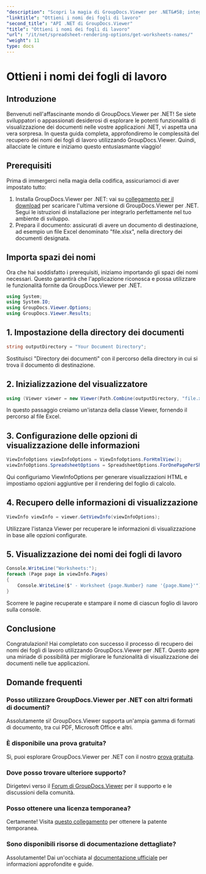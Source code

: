 ```yaml
---
"description": "Scopri la magia di GroupDocs.Viewer per .NET&#58; integra perfettamente la visualizzazione dei documenti nelle tue applicazioni. Prova subito la versione di prova gratuita!"
"linktitle": "Ottieni i nomi dei fogli di lavoro"
"second_title": "API .NET di GroupDocs.Viewer"
"title": "Ottieni i nomi dei fogli di lavoro"
"url": "/it/net/spreadsheet-rendering-options/get-worksheets-names/"
"weight": 11
type: docs
---
```

# Ottieni i nomi dei fogli di lavoro

## Introduzione
Benvenuti nell'affascinante mondo di GroupDocs.Viewer per .NET! Se siete sviluppatori o appassionati desiderosi di esplorare le potenti funzionalità di visualizzazione dei documenti nelle vostre applicazioni .NET, vi aspetta una vera sorpresa. In questa guida completa, approfondiremo le complessità del recupero dei nomi dei fogli di lavoro utilizzando GroupDocs.Viewer. Quindi, allacciate le cinture e iniziamo questo entusiasmante viaggio!
## Prerequisiti
Prima di immergerci nella magia della codifica, assicuriamoci di aver impostato tutto:
1. Installa GroupDocs.Viewer per .NET: vai su [collegamento per il download](https://releases.groupdocs.com/viewer/net/) per scaricare l'ultima versione di GroupDocs.Viewer per .NET. Segui le istruzioni di installazione per integrarlo perfettamente nel tuo ambiente di sviluppo.
2. Prepara il documento: assicurati di avere un documento di destinazione, ad esempio un file Excel denominato "file.xlsx", nella directory dei documenti designata.
## Importa spazi dei nomi
Ora che hai soddisfatto i prerequisiti, iniziamo importando gli spazi dei nomi necessari. Questo garantirà che l'applicazione riconosca e possa utilizzare le funzionalità fornite da GroupDocs.Viewer per .NET.
```csharp
using System;
using System.IO;
using GroupDocs.Viewer.Options;
using GroupDocs.Viewer.Results;
```
## 1. Impostazione della directory dei documenti
```csharp
string outputDirectory = "Your Document Directory";
```
Sostituisci "Directory dei documenti" con il percorso della directory in cui si trova il documento di destinazione.
## 2. Inizializzazione del visualizzatore
```csharp
using (Viewer viewer = new Viewer(Path.Combine(outputDirectory, "file.xlsx")))
```
In questo passaggio creiamo un'istanza della classe Viewer, fornendo il percorso al file Excel.
## 3. Configurazione delle opzioni di visualizzazione delle informazioni
```csharp
ViewInfoOptions viewInfoOptions = ViewInfoOptions.ForHtmlView();
viewInfoOptions.SpreadsheetOptions = SpreadsheetOptions.ForOnePagePerSheet();
```
Qui configuriamo ViewInfoOptions per generare visualizzazioni HTML e impostiamo opzioni aggiuntive per il rendering del foglio di calcolo.
## 4. Recupero delle informazioni di visualizzazione
```csharp
ViewInfo viewInfo = viewer.GetViewInfo(viewInfoOptions);
```
Utilizzare l'istanza Viewer per recuperare le informazioni di visualizzazione in base alle opzioni configurate.
## 5. Visualizzazione dei nomi dei fogli di lavoro
```csharp
Console.WriteLine("Worksheets:");
foreach (Page page in viewInfo.Pages)
{
    Console.WriteLine($" - Worksheet {page.Number} name '{page.Name}'");
}
```
Scorrere le pagine recuperate e stampare il nome di ciascun foglio di lavoro sulla console.
## Conclusione
Congratulazioni! Hai completato con successo il processo di recupero dei nomi dei fogli di lavoro utilizzando GroupDocs.Viewer per .NET. Questo apre una miriade di possibilità per migliorare le funzionalità di visualizzazione dei documenti nelle tue applicazioni.
## Domande frequenti
### Posso utilizzare GroupDocs.Viewer per .NET con altri formati di documenti?
Assolutamente sì! GroupDocs.Viewer supporta un'ampia gamma di formati di documento, tra cui PDF, Microsoft Office e altri.
### È disponibile una prova gratuita?
Sì, puoi esplorare GroupDocs.Viewer per .NET con il nostro [prova gratuita](https://releases.groupdocs.com/).
### Dove posso trovare ulteriore supporto?
Dirigetevi verso il [Forum di GroupDocs.Viewer](https://forum.groupdocs.com/c/viewer/9) per il supporto e le discussioni della comunità.
### Posso ottenere una licenza temporanea?
Certamente! Visita [questo collegamento](https://purchase.groupdocs.com/temporary-license/) per ottenere la patente temporanea.
### Sono disponibili risorse di documentazione dettagliate?
Assolutamente! Dai un'occhiata al [documentazione ufficiale](https://tutorials.groupdocs.com/viewer/net/) per informazioni approfondite e guide.